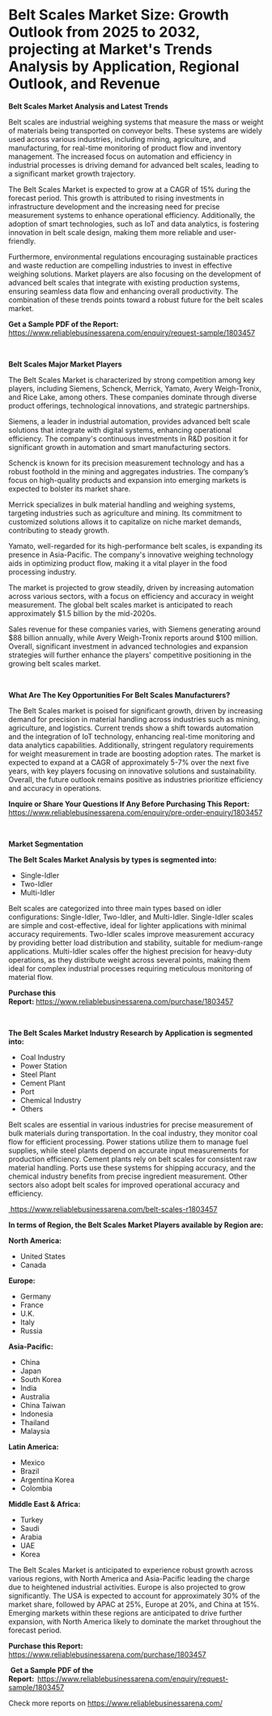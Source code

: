 <p><h1>Belt Scales Market Size: Growth Outlook from 2025 to 2032, projecting at Market's Trends Analysis by Application, Regional Outlook, and Revenue</h1></p><p><strong>Belt Scales Market Analysis and Latest Trends</strong></p>
<p><p>Belt scales are industrial weighing systems that measure the mass or weight of materials being transported on conveyor belts. These systems are widely used across various industries, including mining, agriculture, and manufacturing, for real-time monitoring of product flow and inventory management. The increased focus on automation and efficiency in industrial processes is driving demand for advanced belt scales, leading to a significant market growth trajectory.</p><p>The Belt Scales Market is expected to grow at a CAGR of 15% during the forecast period. This growth is attributed to rising investments in infrastructure development and the increasing need for precise measurement systems to enhance operational efficiency. Additionally, the adoption of smart technologies, such as IoT and data analytics, is fostering innovation in belt scale design, making them more reliable and user-friendly. </p><p>Furthermore, environmental regulations encouraging sustainable practices and waste reduction are compelling industries to invest in effective weighing solutions. Market players are also focusing on the development of advanced belt scales that integrate with existing production systems, ensuring seamless data flow and enhancing overall productivity. The combination of these trends points toward a robust future for the belt scales market.</p></p>
<p><strong>Get a Sample PDF of the Report:&nbsp;</strong> <a href="https://www.reliablebusinessarena.com/enquiry/request-sample/1803457?utm_campaign=2177&utm_medium=2&utm_source=Github&utm_content=ia&utm_term=10042025&utm_id=belt-scales">https://www.reliablebusinessarena.com/enquiry/request-sample/1803457</a></p>
<p>&nbsp;</p>
<p><strong>Belt Scales Major Market Players</strong></p>
<p><p>The Belt Scales Market is characterized by strong competition among key players, including Siemens, Schenck, Merrick, Yamato, Avery Weigh-Tronix, and Rice Lake, among others. These companies dominate through diverse product offerings, technological innovations, and strategic partnerships.</p><p>Siemens, a leader in industrial automation, provides advanced belt scale solutions that integrate with digital systems, enhancing operational efficiency. The company's continuous investments in R&D position it for significant growth in automation and smart manufacturing sectors.</p><p>Schenck is known for its precision measurement technology and has a robust foothold in the mining and aggregates industries. The company’s focus on high-quality products and expansion into emerging markets is expected to bolster its market share.</p><p>Merrick specializes in bulk material handling and weighing systems, targeting industries such as agriculture and mining. Its commitment to customized solutions allows it to capitalize on niche market demands, contributing to steady growth.</p><p>Yamato, well-regarded for its high-performance belt scales, is expanding its presence in Asia-Pacific. The company's innovative weighing technology aids in optimizing product flow, making it a vital player in the food processing industry.</p><p>The market is projected to grow steadily, driven by increasing automation across various sectors, with a focus on efficiency and accuracy in weight measurement. The global belt scales market is anticipated to reach approximately $1.5 billion by the mid-2020s.</p><p>Sales revenue for these companies varies, with Siemens generating around $88 billion annually, while Avery Weigh-Tronix reports around $100 million. Overall, significant investment in advanced technologies and expansion strategies will further enhance the players' competitive positioning in the growing belt scales market.</p></p>
<p>&nbsp;</p>
<p><strong>What Are The Key Opportunities For Belt Scales Manufacturers?</strong></p>
<p><p>The Belt Scales market is poised for significant growth, driven by increasing demand for precision in material handling across industries such as mining, agriculture, and logistics. Current trends show a shift towards automation and the integration of IoT technology, enhancing real-time monitoring and data analytics capabilities. Additionally, stringent regulatory requirements for weight measurement in trade are boosting adoption rates. The market is expected to expand at a CAGR of approximately 5-7% over the next five years, with key players focusing on innovative solutions and sustainability. Overall, the future outlook remains positive as industries prioritize efficiency and accuracy in operations.</p></p>
<p><strong>Inquire or Share Your Questions If Any Before Purchasing This Report:</strong> <a href="https://www.reliablebusinessarena.com/enquiry/pre-order-enquiry/1803457?utm_campaign=2177&utm_medium=2&utm_source=Github&utm_content=ia&utm_term=10042025&utm_id=belt-scales">https://www.reliablebusinessarena.com/enquiry/pre-order-enquiry/1803457</a></p>
<p>&nbsp;</p>
<p><strong>Market Segmentation</strong></p>
<p><strong>The Belt Scales Market Analysis by types is segmented into:</strong></p>
<p><ul><li>Single-Idler</li><li>Two-Idler</li><li>Multi-Idler</li></ul></p>
<p><p>Belt scales are categorized into three main types based on idler configurations: Single-Idler, Two-Idler, and Multi-Idler. Single-Idler scales are simple and cost-effective, ideal for lighter applications with minimal accuracy requirements. Two-Idler scales improve measurement accuracy by providing better load distribution and stability, suitable for medium-range applications. Multi-Idler scales offer the highest precision for heavy-duty operations, as they distribute weight across several points, making them ideal for complex industrial processes requiring meticulous monitoring of material flow.</p></p>
<p><strong>Purchase this Report:&nbsp;</strong><a href="https://www.reliablebusinessarena.com/purchase/1803457?utm_campaign=2177&utm_medium=2&utm_source=Github&utm_content=ia&utm_term=10042025&utm_id=belt-scales">https://www.reliablebusinessarena.com/purchase/1803457</a></p>
<p>&nbsp;</p>
<p><strong>The Belt Scales Market Industry Research by Application is segmented into:</strong></p>
<p><ul><li>Coal Industry</li><li>Power Station</li><li>Steel Plant</li><li>Cement Plant</li><li>Port</li><li>Chemical Industry</li><li>Others</li></ul></p>
<p><p>Belt scales are essential in various industries for precise measurement of bulk materials during transportation. In the coal industry, they monitor coal flow for efficient processing. Power stations utilize them to manage fuel supplies, while steel plants depend on accurate input measurements for production efficiency. Cement plants rely on belt scales for consistent raw material handling. Ports use these systems for shipping accuracy, and the chemical industry benefits from precise ingredient measurement. Other sectors also adopt belt scales for improved operational accuracy and efficiency.</p></p>
<p><a href="https://www.reliablebusinessarena.com/belt-scales-r1803457?utm_campaign=2177&utm_medium=2&utm_source=Github&utm_content=ia&utm_term=10042025&utm_id=belt-scales">&nbsp;https://www.reliablebusinessarena.com/belt-scales-r1803457</a></p>
<p><strong>In terms of Region, the Belt Scales Market Players available by Region are:</strong></p>
<p>
    <p> <strong> North America: </strong>
        <ul>
            <li>United States</li>
            <li>Canada</li>
        </ul>
        </p> 
    <p> <strong> Europe: </strong>
        <ul>
            <li>Germany</li>
            <li>France</li>
            <li>U.K.</li>
            <li>Italy</li>
            <li>Russia</li>
        </ul>
        </p> 
    <p> <strong> Asia-Pacific: </strong>
        <ul>
            <li>China</li>
            <li>Japan</li>
            <li>South Korea</li>
            <li>India</li>
            <li>Australia</li>
            <li>China Taiwan</li>
            <li>Indonesia</li>
            <li>Thailand</li>
            <li>Malaysia</li>
        </ul>
        </p> 
    <p> <strong> Latin America: </strong>
        <ul>
            <li>Mexico</li>
            <li>Brazil</li>
            <li>Argentina Korea</li>
            <li>Colombia</li>
        </ul>
        </p> 
    <p> <strong> Middle East & Africa: </strong>
        <ul>
            <li>Turkey</li>
            <li>Saudi</li>
            <li>Arabia</li>
            <li>UAE</li>
            <li>Korea</li>
        </ul>
    </p>
    </p>
<p><p>The Belt Scales Market is anticipated to experience robust growth across various regions, with North America and Asia-Pacific leading the charge due to heightened industrial activities. Europe is also projected to grow significantly. The USA is expected to account for approximately 30% of the market share, followed by APAC at 25%, Europe at 20%, and China at 15%. Emerging markets within these regions are anticipated to drive further expansion, with North America likely to dominate the market throughout the forecast period.</p></p>
<p><strong>Purchase this Report: </strong><a href="https://www.reliablebusinessarena.com/purchase/1803457?utm_campaign=2177&utm_medium=2&utm_source=Github&utm_content=ia&utm_term=10042025&utm_id=belt-scales">https://www.reliablebusinessarena.com/purchase/1803457</a></p>
<p>&nbsp;<strong>Get a Sample PDF of the Report:&nbsp;&nbsp;</strong><a href="https://www.reliablebusinessarena.com/enquiry/request-sample/1803457?utm_campaign=2177&utm_medium=2&utm_source=Github&utm_content=ia&utm_term=10042025&utm_id=belt-scales">https://www.reliablebusinessarena.com/enquiry/request-sample/1803457</a></p>
<p><strong></strong></p>
<p>Check more reports on <a href="https://www.reliablebusinessarena.com/?utm_campaign=2177&utm_medium=2&utm_source=Github&utm_content=ia&utm_term=10042025&utm_id=belt-scales">https://www.reliablebusinessarena.com/</a></p>